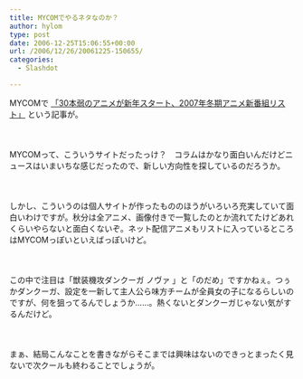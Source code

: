 ```yaml
---
title: MYCOMでやるネタなのか？
author: hylom
type: post
date: 2006-12-25T15:06:55+00:00
url: /2006/12/26/20061225-150655/
categories:
  - Slashdot

---
```

MYCOMで   [「30本弱のアニメが新年スタート、2007年冬期アニメ新番組リスト」][1] という記事が。</br>  
</br>   
MYCOMって、こういうサイトだったっけ？　コラムはかなり面白いんだけどニュースはいまいちな感じだったので、新しい方向性を探しているのだろうか。</br>  
</br>   
しかし、こういうのは個人サイトが作ったもののほうがいろいろ充実していて面白いわけですが。秋分は全アニメ、画像付きで一覧したのとか流れてたけどあれくらいやらないと面白くないぞ。ネット配信アニメもリストに入っているところはMYCOMっぽいといえばっぽいけど。</br>  
</br>   
この中で注目は「獣装機攻ダンクーガ ノヴァ 」と「のだめ」ですかねぇ。つぅかダンクーガ、設定を一新して主人公ら味方チームが全員女の子になるらしいのですが、何を狙ってるんでしょうか……。熱くないとダンクーガじゃない気がするんだけど。</br>  
</br>   
まぁ、結局こんなことを書きながらそこまでは興味はないのできっとまったく見ないで次クールも終わることでしょうが。</br>  
</br>  
</br>

 [1]: http://journal.mycom.co.jp/articles/2006/12/25/anime/
